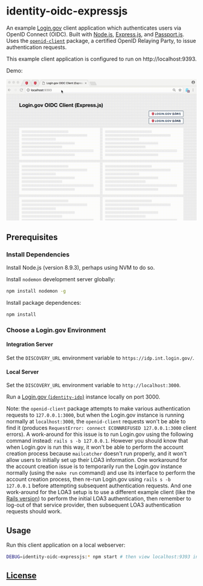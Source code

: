 # identity-oidc-expressjs

An example [Login.gov](https://login.gov/) client application which authenticates users via OpenID Connect (OIDC). Built with [Node.js](https://nodejs.org/en/), [Express.js](https://expressjs.com/), and [Passport.js](http://www.passportjs.org/docs/). Uses the [`openid-client`](https://github.com/panva/node-openid-client) package, a certified OpenID Relaying Party, to issue authentication requests.

This example client application is configured to run on http://localhost:9393.

Demo:

![a screencast of a user navigating this application: logging in using LOA1 by clicking a button on the homepage, then getting redirected to a profile page showing the user's email address, then logging out and demonstrating inability to access the profile page again. then repeating the process using LOA3 to log-in produces the same results, except it displays more user information on the profile page.](demo.gif)

## Prerequisites

### Install Dependencies

Install Node.js (version 8.9.3), perhaps using NVM to do so.

Install `nodemon` development server globally:

```sh
npm install nodemon -g
```

Install package dependences:

```sh
npm install
```

### Choose a Login.gov Environment

#### Integration Server

Set the `DISCOVERY_URL` environment variable to `https://idp.int.login.gov/`.

#### Local Server

Set the `DISCOVERY_URL` environment variable to `http://localhost:3000`.

Run a [Login.gov (`identity-idp`)](https://github.com/18F/identity-idp/) instance locally on port 3000.

Note: the `openid-client` package attempts to make various authentication requests to `127.0.0.1:3000`, but when the Login.gov instance is running normally at `localhost:3000`, the `openid-client` requests won't be able to find it (produces `RequestError: connect ECONNREFUSED 127.0.0.1:3000` client errors). A work-around for this issue is to run Login.gov using the following command instead: `rails s -b 127.0.0.1`. However you should know that when Login.gov is run this way, it won't be able to perform the account creation process because `mailcatcher` doesn't run properly, and it won't allow users to initially set up their LOA3 information. One workaround for the account creation issue is to temporarily run the Login.gov instance normally (using the `make run` command) and use its interface to perform the account creation process, then re-run Login.gov using `rails s -b 127.0.0.1` before attempting subsequent authentication requests. And one work-around for the LOA3 setup is to use a different example client (like the [Rails version](https://github.com/18F/identity-sp-rails)) to perform the initial LOA3 authentication, then remember to log-out of that service provider, then subsequent LOA3 authentication requests should work.

## Usage

Run this client application on a local webserver:

```sh
DEBUG=identity-oidc-expressjs:* npm start # then view localhost:9393 in a browser
```

## [License](LICENSE.md)
